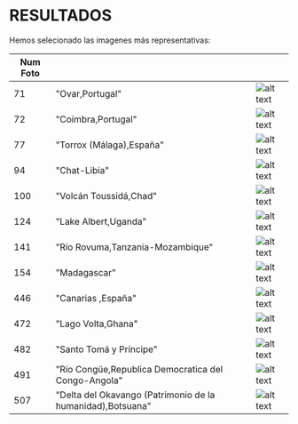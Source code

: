 # RESULTADOS
Hemos selecionado las imagenes más representativas:

|Num Foto|||
|---------|----------------------------|----------------------------|
|71|"Ovar,Portugal"|![alt text](https://github.com/profesoratecno/Pesulins-AstroPi-MSL-2023/blob/main/04_Fase4/Seleccion_Imagenes_m/photo_071m.jpg?raw=true "Logo Title Text 1")|
|72|"Coímbra,Portugal"|![alt text](https://github.com/profesoratecno/Pesulins-AstroPi-MSL-2023/blob/main/04_Fase4/Seleccion_Imagenes_m/photo_072m.jpg?raw=true "Logo Title Text 1")|
|77|"Torrox (Málaga),España"|![alt text](https://github.com/profesoratecno/Pesulins-AstroPi-MSL-2023/blob/main/04_Fase4/Seleccion_Imagenes_m/photo_077m.jpg?raw=true "Logo Title Text 1")|
|94|"Chat-Libia"|![alt text](https://github.com/profesoratecno/Pesulins-AstroPi-MSL-2023/blob/main/04_Fase4/Seleccion_Imagenes_m/photo_094m.jpg?raw=true "Logo Title Text 1")|
|100|"Volcán Toussidá,Chad"|![alt text](https://github.com/profesoratecno/Pesulins-AstroPi-MSL-2023/blob/main/04_Fase4/Seleccion_Imagenes_m/photo_100m.jpg?raw=true "Logo Title Text 1")|
|124|"Lake Albert,Uganda"|![alt text](https://github.com/profesoratecno/Pesulins-AstroPi-MSL-2023/blob/main/04_Fase4/Seleccion_Imagenes_m/photo_124m.jpg?raw=true "Logo Title Text 1")|
|141|"Río Rovuma,Tanzania-Mozambique"|![alt text](https://github.com/profesoratecno/Pesulins-AstroPi-MSL-2023/blob/main/04_Fase4/Seleccion_Imagenes_m/photo_141m.jpg?raw=true "Logo Title Text 1")|
|154|"Madagascar"|![alt text](https://github.com/profesoratecno/Pesulins-AstroPi-MSL-2023/blob/main/04_Fase4/Seleccion_Imagenes_m/photo_154m.jpg?raw=true "Logo Title Text 1")|
|446|"Canarias ,España"|![alt text](https://github.com/profesoratecno/Pesulins-AstroPi-MSL-2023/blob/main/04_Fase4/Seleccion_Imagenes_m/photo_446m.jpg?raw=true "Logo Title Text 1")|
|472|"Lago Volta,Ghana"|![alt text](https://github.com/profesoratecno/Pesulins-AstroPi-MSL-2023/blob/main/04_Fase4/Seleccion_Imagenes_m/photo_472m.jpg?raw=true "Logo Title Text 1")|
|482|"Santo Tomá y Príncipe"|![alt text](https://github.com/profesoratecno/Pesulins-AstroPi-MSL-2023/blob/main/04_Fase4/Seleccion_Imagenes_m/photo_482m.jpg?raw=true "Logo Title Text 1")|
|491|"Río Congüe,Republica Democratica del Congo-Angola"|![alt text](https://github.com/profesoratecno/Pesulins-AstroPi-MSL-2023/blob/main/04_Fase4/Seleccion_Imagenes_m/photo_491m.jpg?raw=true "Logo Title Text 1")|
|507|"Delta del Okavango (Patrimonio de la humanidad),Botsuana"|![alt text](https://github.com/profesoratecno/Pesulins-AstroPi-MSL-2023/blob/main/04_Fase4/Seleccion_Imagenes_m/photo_507m.jpg?raw=true "Logo Title Text 1")|
